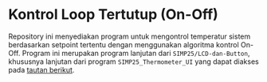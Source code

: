 # Kontrol Loop Tertutup (On-Off)
Repository ini menyediakan program untuk mengontrol temperatur sistem berdasarkan setpoint tertentu dengan menggunakan algoritma kontrol On-Off.
Program ini merupakan program lanjutan dari `SIMP25/LCD-dan-Button`, khususnya lanjutan dari program `SIMP25_Thermometer_UI` yang dapat diakses
pada [tautan berikut](https://github.com/BerlianOkaI/SIMP25/tree/main/LCD-dan-Button/Example/SIMP25_Thermometer_UI).

